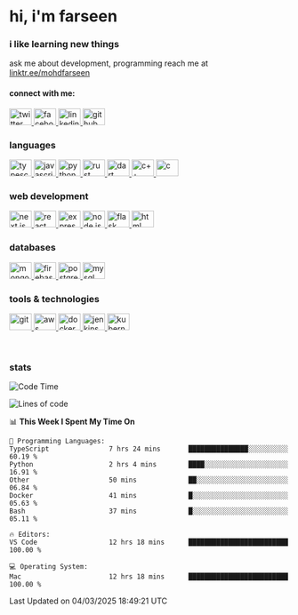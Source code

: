 <h1>hi, i'm farseen</h1>
<h3>i like learning new things</h3>
ask me about development, programming  
reach me at <a href="https://linktr.ee/mohdfarseen" target="_blank">linktr.ee/mohdfarseen</a>

<h4>connect with me:</h4>
<p>
  <a href="https://twitter.com/farseenmanekhan" target="_blank">
    <picture>
      <source media="(prefers-color-scheme: dark)" srcset="https://api.iconify.design/simple-icons:twitter.svg?color=white" />
      <source media="(prefers-color-scheme: light)" srcset="https://api.iconify.design/simple-icons:twitter.svg?color=black" />
      <img src="https://api.iconify.design/simple-icons:twitter.svg" alt="twitter" height="30" width="40" />
    </picture>
  </a>
  <a href="https://fb.com/mohammad.manekhan.9" target="_blank">
    <picture>
      <source media="(prefers-color-scheme: dark)" srcset="https://api.iconify.design/simple-icons:facebook.svg?color=white" />
      <source media="(prefers-color-scheme: light)" srcset="https://api.iconify.design/simple-icons:facebook.svg?color=black" />
      <img src="https://api.iconify.design/simple-icons:facebook.svg" alt="facebook" height="30" width="40" />
    </picture>
  </a>
  <a href="https://www.linkedin.com/in/mohammad-farseen-manekhan-2419531a7/" target="_blank">
    <picture>
      <source media="(prefers-color-scheme: dark)" srcset="https://api.iconify.design/simple-icons:linkedin.svg?color=white" />
      <source media="(prefers-color-scheme: light)" srcset="https://api.iconify.design/simple-icons:linkedin.svg?color=black" />
      <img src="https://api.iconify.design/simple-icons:linkedin.svg" alt="linkedin" height="30" width="40" />
    </picture>
  </a>
  <a href="https://github.com/farseenmanekhan1232" target="_blank">
    <picture>
      <source media="(prefers-color-scheme: dark)" srcset="https://api.iconify.design/simple-icons:github.svg?color=white" />
      <source media="(prefers-color-scheme: light)" srcset="https://api.iconify.design/simple-icons:github.svg?color=black" />
      <img src="https://api.iconify.design/simple-icons:github.svg" alt="github" height="30" width="40" />
    </picture>
  </a>
</p>

<h3>languages</h3>
<p>
  <a href="https://www.typescriptlang.org/" target="_blank">
    <picture>
      <source media="(prefers-color-scheme: dark)" srcset="https://api.iconify.design/logos:typescript-icon.svg?color=white" />
      <source media="(prefers-color-scheme: light)" srcset="https://api.iconify.design/logos:typescript-icon.svg?color=black" />
      <img src="https://api.iconify.design/logos:typescript-icon.svg" alt="typescript" height="30" width="40" />
    </picture>
  </a>
  <a href="https://developer.mozilla.org/en-US/docs/Web/JavaScript" target="_blank">
    <picture>
      <source media="(prefers-color-scheme: dark)" srcset="https://api.iconify.design/logos:javascript.svg?color=white" />
      <source media="(prefers-color-scheme: light)" srcset="https://api.iconify.design/logos:javascript.svg?color=black" />
      <img src="https://api.iconify.design/logos:javascript.svg" alt="javascript" height="30" width="40" />
    </picture>
  </a>
  <a href="https://www.python.org/" target="_blank">
    <picture>
      <source media="(prefers-color-scheme: dark)" srcset="https://api.iconify.design/logos:python.svg?color=white" />
      <source media="(prefers-color-scheme: light)" srcset="https://api.iconify.design/logos:python.svg?color=black" />
      <img src="https://api.iconify.design/logos:python.svg" alt="python" height="30" width="40" />
    </picture>
  </a>
  <a href="https://www.rust-lang.org/" target="_blank">
    <picture>
      <source media="(prefers-color-scheme: dark)" srcset="https://api.iconify.design/logos:rust.svg?color=white" />
      <source media="(prefers-color-scheme: light)" srcset="https://api.iconify.design/logos:rust.svg?color=black" />
      <img src="https://api.iconify.design/logos:rust.svg" alt="rust" height="30" width="40" />
    </picture>
  </a>
  <a href="https://dart.dev/" target="_blank">
    <picture>
      <source media="(prefers-color-scheme: dark)" srcset="https://api.iconify.design/logos:dart.svg?color=white" />
      <source media="(prefers-color-scheme: light)" srcset="https://api.iconify.design/logos:dart.svg?color=black" />
      <img src="https://api.iconify.design/logos:dart.svg" alt="dart" height="30" width="40" />
    </picture>
  </a>
  <a href="https://isocpp.org/" target="_blank">
    <picture>
      <source media="(prefers-color-scheme: dark)" srcset="https://api.iconify.design/logos:c-plusplus.svg?color=white" />
      <source media="(prefers-color-scheme: light)" srcset="https://api.iconify.design/logos:c-plusplus.svg?color=black" />
      <img src="https://api.iconify.design/logos:c-plusplus.svg" alt="c++" height="30" width="40" />
    </picture>
  </a>
  <a href="https://en.wikipedia.org/wiki/C_(programming_language)" target="_blank">
    <picture>
      <source media="(prefers-color-scheme: dark)" srcset="https://api.iconify.design/logos:c.svg?color=white" />
      <source media="(prefers-color-scheme: light)" srcset="https://api.iconify.design/logos:c.svg?color=black" />
      <img src="https://api.iconify.design/logos:c.svg" alt="c" height="30" width="40" />
    </picture>
  </a>
</p>

<h3>web development</h3>
<p>
  <a href="https://nextjs.org/" target="_blank">
    <picture>
      <source media="(prefers-color-scheme: dark)" srcset="https://api.iconify.design/logos:nextjs-icon.svg?color=white" />
      <source media="(prefers-color-scheme: light)" srcset="https://api.iconify.design/logos:nextjs-icon.svg?color=black" />
      <img src="https://api.iconify.design/logos:nextjs-icon.svg" alt="next.js" height="30" width="40" />
    </picture>
  </a>
  <a href="https://reactjs.org/" target="_blank">
    <picture>
      <source media="(prefers-color-scheme: dark)" srcset="https://api.iconify.design/logos:react.svg?color=white" />
      <source media="(prefers-color-scheme: light)" srcset="https://api.iconify.design/logos:react.svg?color=black" />
      <img src="https://api.iconify.design/logos:react.svg" alt="react" height="30" width="40" />
    </picture>
  </a>
  <a href="https://expressjs.com/" target="_blank">
    <picture>
      <source media="(prefers-color-scheme: dark)" srcset="https://api.iconify.design/simple-icons:express.svg?color=white" />
      <source media="(prefers-color-scheme: light)" srcset="https://api.iconify.design/simple-icons:express.svg?color=black" />
      <img src="https://api.iconify.design/simple-icons:express.svg" alt="express.js" height="30" width="40" />
    </picture>
  </a>
  <a href="https://nodejs.org/" target="_blank">
    <picture>
      <source media="(prefers-color-scheme: dark)" srcset="https://api.iconify.design/logos:nodejs-icon.svg?color=white" />
      <source media="(prefers-color-scheme: light)" srcset="https://api.iconify.design/logos:nodejs-icon.svg?color=black" />
      <img src="https://api.iconify.design/logos:nodejs-icon.svg" alt="node.js" height="30" width="40" />
    </picture>
  </a>
  <a href="https://flask.palletsprojects.com/" target="_blank">
    <picture>
      <source media="(prefers-color-scheme: dark)" srcset="https://api.iconify.design/simple-icons:flask.svg?color=white" />
      <source media="(prefers-color-scheme: light)" srcset="https://api.iconify.design/simple-icons:flask.svg?color=black" />
      <img src="https://api.iconify.design/simple-icons:flask.svg" alt="flask" height="30" width="40" />
    </picture>
  </a>
  <a href="https://developer.mozilla.org/en-US/docs/Web/HTML" target="_blank">
    <picture>
      <source media="(prefers-color-scheme: dark)" srcset="https://api.iconify.design/logos:html-5.svg?color=white" />
      <source media="(prefers-color-scheme: light)" srcset="https://api.iconify.design/logos:html-5.svg?color=black" />
      <img src="https://api.iconify.design/logos:html-5.svg" alt="html" height="30" width="40" />
    </picture>
  </a>
</p>


<h3>databases</h3>
<p>
  <a href="https://www.mongodb.com/" target="_blank">
    <picture>
      <source media="(prefers-color-scheme: dark)" srcset="https://api.iconify.design/logos:mongodb-icon.svg?color=white" />
      <source media="(prefers-color-scheme: light)" srcset="https://api.iconify.design/logos:mongodb-icon.svg?color=black" />
      <img src="https://api.iconify.design/logos:mongodb-icon.svg" alt="mongodb" height="30" width="40" />
    </picture>
  </a>
  <a href="https://firebase.google.com/" target="_blank">
    <picture>
      <source media="(prefers-color-scheme: dark)" srcset="https://api.iconify.design/logos:firebase.svg?color=white" />
      <source media="(prefers-color-scheme: light)" srcset="https://api.iconify.design/logos:firebase.svg?color=black" />
      <img src="https://api.iconify.design/logos:firebase.svg" alt="firebase" height="30" width="40" />
    </picture>
  </a>
  <a href="https://www.postgresql.org/" target="_blank">
    <picture>
      <source media="(prefers-color-scheme: dark)" srcset="https://api.iconify.design/logos:postgresql.svg?color=white" />
      <source media="(prefers-color-scheme: light)" srcset="https://api.iconify.design/logos:postgresql.svg?color=black" />
      <img src="https://api.iconify.design/logos:postgresql.svg" alt="postgresql" height="30" width="40" />
    </picture>
  </a>
  <a href="https://www.mysql.com/" target="_blank">
    <picture>
      <source media="(prefers-color-scheme: dark)" srcset="https://api.iconify.design/logos:mysql-icon.svg?color=white" />
      <source media="(prefers-color-scheme: light)" srcset="https://api.iconify.design/logos:mysql-icon.svg?color=black" />
      <img src="https://api.iconify.design/logos:mysql-icon.svg" alt="mysql" height="30" width="40" />
    </picture>
  </a>
</p>

<h3>tools & technologies</h3>
<p>
  <a href="https://git-scm.com/" target="_blank">
    <picture>
      <source media="(prefers-color-scheme: dark)" srcset="https://api.iconify.design/logos:git-icon.svg?color=white" />
      <source media="(prefers-color-scheme: light)" srcset="https://api.iconify.design/logos:git-icon.svg?color=black" />
      <img src="https://api.iconify.design/logos:git-icon.svg" alt="git" height="30" width="40" />
    </picture>
  </a>
  <a href="https://aws.amazon.com/" target="_blank">
    <picture>
      <source media="(prefers-color-scheme: dark)" srcset="https://api.iconify.design/logos:aws.svg?color=white" />
      <source media="(prefers-color-scheme: light)" srcset="https://api.iconify.design/logos:aws.svg?color=black" />
      <img src="https://api.iconify.design/logos:aws.svg" alt="aws" height="30" width="40" />
    </picture>
  </a>
  <a href="https://www.docker.com/" target="_blank">
    <picture>
      <source media="(prefers-color-scheme: dark)" srcset="https://api.iconify.design/logos:docker-icon.svg?color=white" />
      <source media="(prefers-color-scheme: light)" srcset="https://api.iconify.design/logos:docker-icon.svg?color=black" />
      <img src="https://api.iconify.design/logos:docker-icon.svg" alt="docker" height="30" width="40" />
    </picture>
  </a>
  <a href="https://www.jenkins.io/" target="_blank">
    <picture>
      <source media="(prefers-color-scheme: dark)" srcset="https://api.iconify.design/logos:jenkins.svg?color=white" />
      <source media="(prefers-color-scheme: light)" srcset="https://api.iconify.design/logos:jenkins.svg?color=black" />
      <img src="https://api.iconify.design/logos:jenkins.svg" alt="jenkins" height="30" width="40" />
    </picture>
  </a>
  <a href="https://kubernetes.io/" target="_blank">
    <picture>
      <source media="(prefers-color-scheme: dark)" srcset="https://api.iconify.design/logos:kubernetes.svg?color=white" />
      <source media="(prefers-color-scheme: light)" srcset="https://api.iconify.design/logos:kubernetes.svg?color=black" />
      <img src="https://api.iconify.design/logos:kubernetes.svg" alt="kubernetes" height="30" width="40" />
    </picture>
  </a>
</p>

<br/>



<h3>stats</h3>


<!--START_SECTION:waka-->
![Code Time](http://img.shields.io/badge/Code%20Time-568%20hrs%2056%20mins-blue)

![Lines of code](https://img.shields.io/badge/From%20Hello%20World%20I%27ve%20Written-5.0%20million%20lines%20of%20code-blue)

📊 **This Week I Spent My Time On** 

```text
💬 Programming Languages: 
TypeScript               7 hrs 24 mins       ███████████████░░░░░░░░░░   60.19 % 
Python                   2 hrs 4 mins        ████░░░░░░░░░░░░░░░░░░░░░   16.91 % 
Other                    50 mins             ██░░░░░░░░░░░░░░░░░░░░░░░   06.84 % 
Docker                   41 mins             █░░░░░░░░░░░░░░░░░░░░░░░░   05.63 % 
Bash                     37 mins             █░░░░░░░░░░░░░░░░░░░░░░░░   05.11 % 

🔥 Editors: 
VS Code                  12 hrs 18 mins      █████████████████████████   100.00 % 

💻 Operating System: 
Mac                      12 hrs 18 mins      █████████████████████████   100.00 % 
```


 Last Updated on 04/03/2025 18:49:21 UTC
<!--END_SECTION:waka-->

